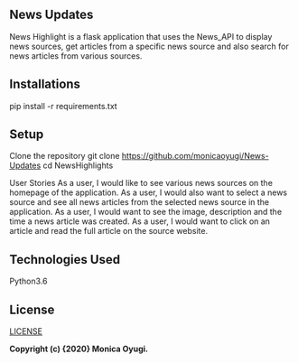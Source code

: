 
## News Updates
News Highlight is a flask application that uses the News_API to display news sources, get articles from a specific news source and also search for news articles from various sources.



## Installations
pip install -r requirements.txt


## Setup
Clone the repository
git clone https://github.com/monicaoyugi/News-Updates
cd NewsHighlights


User Stories
As a user, I would like to see various news sources on the homepage of the application.
As a user, I would also want to select a news source and see all news articles from the selected news source in the application.
As a user, I would want to see the image, description and the time a news article was created.
As a user, I would want to click on an article and read the full article on the source website.

## Technologies Used
Python3.6


## License
[LICENSE](license)

__Copyright (c) {2020}  Monica Oyugi.__

